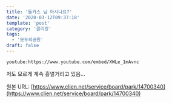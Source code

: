 ```yaml
---
title: '돌카스 님 아시나요?'
date: '2020-03-12T09:37:18'
template: 'post'
category: '클리앙'
tags: 
  - '모두의공원'
draft: false
---
```


`youtube:https://www.youtube.com/embed/XWLe_1mAvnc`

저도 모르게 계속 흥얼거리고 있음...

원본 URL: [https://www.clien.net/service/board/park/14700340](https://www.clien.net/service/board/park/14700340)